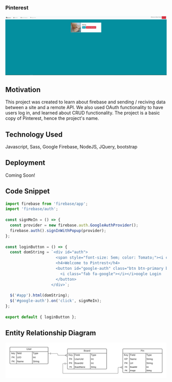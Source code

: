 ### Pinterest
![Farmers Market Finder Demo](demo/demo.gif)

## Motivation
This project was created to learn about firebase and sending / reciving data between a site and a remote API. We also used OAuth functionality to have users log in, and learned about CRUD functionality. The project is a basic copy of Pinterest, hence the project's name. 

## Technology Used
Javascript, Sass, Google Firebase, NodeJS, JQuery, bootstrap

## Deployment
Coming Soon!

## Code Snippet

``` javascript
import firebase from 'firebase/app';
import 'firebase/auth';

const signMeIn = () => {
  const provider = new firebase.auth.GoogleAuthProvider();
  firebase.auth().signInWithPopup(provider);
};

const loginButton = () => {
  const domString = `<div id="auth">
                      <span style="font-size: 5em; color: Tomato;"><i class="fab fa-pinterest-p"></i></span>
                      <h4>Welcome to Pintrest</h4>
                      <button id="google-auth" class="btn btn-primary btn-lg">
                        <i class="fab fa-google"></i></i>oogle Login
                      </button>
                    </div>`;

  $('#app').html(domString);
  $('#google-auth').on('click', signMeIn);
};

export default { loginButton };
```

## Entity Relationship Diagram
![ERD](demo/Pinterest.png)

